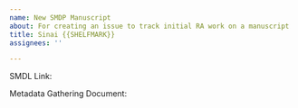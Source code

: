 ```yaml
---
name: New SMDP Manuscript
about: For creating an issue to track initial RA work on a manuscript
title: Sinai {{SHELFMARK}}
assignees: ''

---
```


SMDL Link: 

Metadata Gathering Document: 

<!--
INSTRUCTIONS:
1. Replace "{{SHELFMARK}}" in the title with the manuscript's shelfmark, e.g. "Arabic 1"
2. Assign yourself to this issue
3. Add this issue to the Project "Sinai Data Collection: Primary Texts and Colophons"
  - note: make sure to use the one listed under "UCLA Library" rather than "UCLALibrary/sinai_metadata"
4. Add the SMDL Link, e.g. "https://sinaimanuscripts.library.ucla.edu/catalog/ark:%2F21198%2Fz18w4z1w"
5. Add a link to the Google Doc for the metadata. If you have not created this document yet, you may leave that field blank and update it once the doc is created.
6. You may delete these instructions (anything between the < >) before creating the issue.
-->
